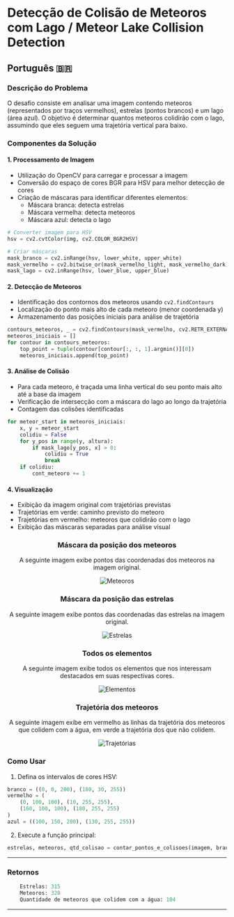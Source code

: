# Detecção de Colisão de Meteoros com Lago / Meteor Lake Collision Detection

## Português 🇧🇷

### Descrição do Problema
O desafio consiste em analisar uma imagem contendo meteoros (representados por traços vermelhos), estrelas (pontos brancos) e um lago (área azul). O objetivo é determinar quantos meteoros colidirão com o lago, assumindo que eles seguem uma trajetória vertical para baixo.

### Componentes da Solução

#### 1. Processamento de Imagem
- Utilização do OpenCV para carregar e processar a imagem
- Conversão do espaço de cores BGR para HSV para melhor detecção de cores
- Criação de máscaras para identificar diferentes elementos:
  - Máscara branca: detecta estrelas
  - Máscara vermelha: detecta meteoros
  - Máscara azul: detecta o lago

```python
# Converter imagem para HSV
hsv = cv2.cvtColor(img, cv2.COLOR_BGR2HSV)

# Criar máscaras
mask_branco = cv2.inRange(hsv, lower_white, upper_white)
mask_vermelho = cv2.bitwise_or(mask_vermelho_light, mask_vermelho_dark)
mask_lago = cv2.inRange(hsv, lower_blue, upper_blue)
```

#### 2. Detecção de Meteoros
- Identificação dos contornos dos meteoros usando `cv2.findContours`
- Localização do ponto mais alto de cada meteoro (menor coordenada y)
- Armazenamento das posições iniciais para análise de trajetória

```python
contours_meteoros, _ = cv2.findContours(mask_vermelho, cv2.RETR_EXTERNAL, cv2.CHAIN_APPROX_SIMPLE)
meteoros_iniciais = []
for contour in contours_meteoros:
    top_point = tuple(contour[contour[:, :, 1].argmin()][0])
    meteoros_iniciais.append(top_point)
```

#### 3. Análise de Colisão
- Para cada meteoro, é traçada uma linha vertical do seu ponto mais alto até a base da imagem
- Verificação de intersecção com a máscara do lago ao longo da trajetória
- Contagem das colisões identificadas

```python
for meteor_start in meteoros_iniciais:
    x, y = meteor_start
    colidiu = False
    for y_pos in range(y, altura):
        if mask_lago[y_pos, x] > 0:
            colidiu = True
            break
    if colidiu:
        cont_meteoro += 1
```

#### 4. Visualização
- Exibição da imagem original com trajetórias previstas
- Trajetórias em verde: caminho previsto do meteoro
- Trajetórias em vermelho: meteoros que colidirão com o lago
- Exibição das máscaras separadas para análise visual

<div align="center">

### Máscara da posição dos meteoros

A seguinte imagem exibe pontos das coordenadas dos meteoros na imagem original.

![Meteoros](./img/resultado_meteoritos.png)

### Máscara da posição das estrelas

A seguinte imagem exibe pontos das coordenadas das estrelas na imagem original.

![Estrelas](./img/resultado_estrelas.png)

### Todos os elementos

A seguinte imagem exibe todos os elementos que nos interessam destacados em suas respectivas cores.

![Elementos](./img/resultado_elementos.png)

### Trajetória dos meteoros

A seguinte imagem exibe em vermelho as linhas da trajetória dos meteoros que colidem com a água, em verde a trajetória dos que não colidem.

![Trajetórias](./img/resultado_trajetoria.png)

</div>

### Como Usar

1. Defina os intervalos de cores HSV:
```python
branco = ((0, 0, 200), (180, 30, 255))
vermelho = (
    (0, 100, 100), (10, 255, 255),
    (160, 100, 100), (180, 255, 255)
)
azul = ((100, 150, 200), (130, 255, 255))
```

2. Execute a função principal:
```python
estrelas, meteoros, qtd_colisao = contar_pontos_e_colisoes(imagem, branco, vermelho, azul)
```

---
### Retornos

```python
    Estrelas: 315
    Meteoros: 328
    Quantidade de meteoros que colidem com a água: 104
```
---